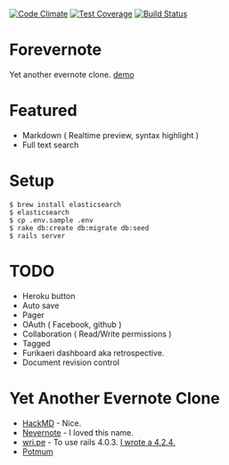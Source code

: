 [![Code Climate](https://codeclimate.com/github/oooooooo/forevernote/badges/gpa.svg)](https://codeclimate.com/github/oooooooo/forevernote)
[![Test Coverage](https://codeclimate.com/github/oooooooo/forevernote/badges/coverage.svg)](https://codeclimate.com/github/oooooooo/forevernote/coverage)
[![Build Status](https://travis-ci.org/oooooooo/forevernote.svg?branch=master)](https://travis-ci.org/oooooooo/forevernote)

# Forevernote
Yet another evernote clone.
[demo](http://forevernote-demo.herokuapp.com/)

# Featured
- Markdown ( Realtime preview, syntax highlight )
- Full text search

# Setup
```
$ brew install elasticsearch
$ elasticsearch
$ cp .env.sample .env
$ rake db:create db:migrate db:seed
$ rails server
```

# TODO
- Heroku button
- Auto save
- Pager
- OAuth ( Facebook, github )
- Collaboration ( Read/Write permissions )
- Tagged
- Furikaeri dashboard aka retrospective.
- Document revision control

# Yet Another Evernote Clone
- [HackMD](https://github.com/hackmdio/hackmd) - Nice.
- [Nevernote](https://github.com/nwj/nevernote) - I loved this name.
- [wri.pe](https://github.com/masuidrive/open-wripe) - To use rails 4.0.3. [I wrote a 4.2.4.](https://github.com/oooooooo/open-wripe)
- [Potmum](https://github.com/rutan/potmum)

